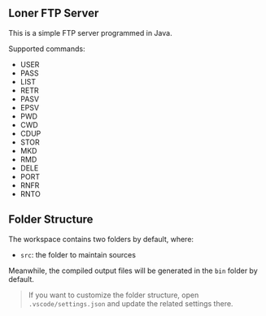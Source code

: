 ## Loner FTP Server

This is a simple FTP server programmed in Java.

Supported commands:
- USER
- PASS
- LIST
- RETR
- PASV
- EPSV
- PWD
- CWD
- CDUP
- STOR 
- MKD
- RMD
- DELE
- PORT
- RNFR
- RNTO

## Folder Structure

The workspace contains two folders by default, where:

- `src`: the folder to maintain sources

Meanwhile, the compiled output files will be generated in the `bin` folder by default.

> If you want to customize the folder structure, open `.vscode/settings.json` and update the related settings there.
